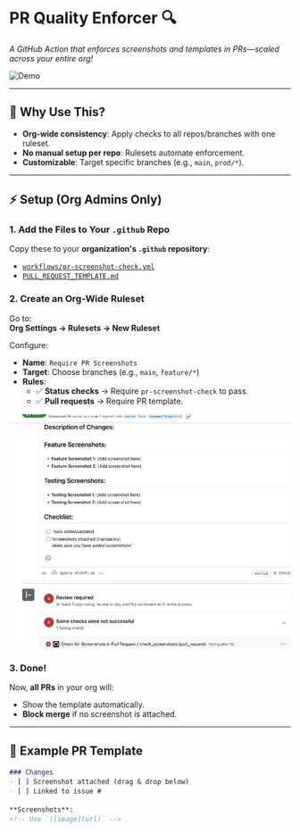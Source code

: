 # PR Quality Enforcer 🔍  
_A GitHub Action that enforces screenshots and templates in PRs—scaled across your entire org!_  

![Demo](pr_check_success.jpeg)  

---

## 🚀 **Why Use This?**  
- **Org-wide consistency**: Apply checks to all repos/branches with one ruleset.  
- **No manual setup per repo**: Rulesets automate enforcement.  
- **Customizable**: Target specific branches (e.g., `main`, `prod/*`).  

---

## ⚡ **Setup (Org Admins Only)**  

### 1. Add the Files to Your `.github` Repo  
Copy these to your **organization's `.github` repository**:  
- [`workflows/pr-screenshot-check.yml`](.github/workflows/pr-screenshot-check.yml)  
- [`PULL_REQUEST_TEMPLATE.md`](.github/PULL_REQUEST_TEMPLATE.md)  

### 2. Create an **Org-Wide Ruleset**  
Go to:  
**Org Settings → Rulesets → New Ruleset**  

Configure:  
- **Name**: `Require PR Screenshots`  
- **Target**: Choose branches (e.g., `main`, `feature/*`)  
- **Rules**:  
  - ✅ **Status checks** → Require `pr-screenshot-check` to pass.  
  - ✅ **Pull requests** → Require PR template.  

![Ruleset Example](pr_check_fail.jpeg)  

### 3. Done!  
Now, **all PRs** in your org will:  
- Show the template automatically.  
- **Block merge** if no screenshot is attached.  

---

## 📝 **Example PR Template**  
```markdown  
### Changes  
- [ ] Screenshot attached (drag & drop below)  
- [ ] Linked to issue #  

**Screenshots**:  
<!-- Use `![image](url)` -->  
